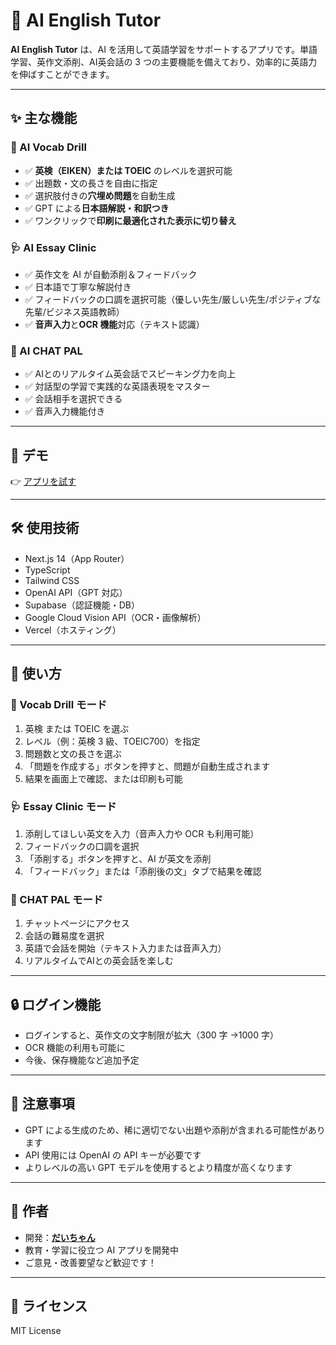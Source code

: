 # 🤖 AI English Tutor

**AI English Tutor** は、AI を活用して英語学習をサポートするアプリです。単語学習、英作文添削、AI英会話の 3 つの主要機能を備えており、効率的に英語力を伸ばすことができます。

---

## ✨ 主な機能

### 📘 AI Vocab Drill

- ✅ **英検（EIKEN）または TOEIC** のレベルを選択可能
- ✅ 出題数・文の長さを自由に指定
- ✅ 選択肢付きの**穴埋め問題**を自動生成
- ✅ GPT による**日本語解説・和訳つき**
- ✅ ワンクリックで**印刷に最適化された表示に切り替え**

### 🩺 AI Essay Clinic

- ✅ 英作文を AI が自動添削＆フィードバック
- ✅ 日本語で丁寧な解説付き
- ✅ フィードバックの口調を選択可能（優しい先生/厳しい先生/ポジティブな先輩/ビジネス英語教師）
- ✅ **音声入力**と**OCR 機能**対応（テキスト認識）

### 💬 AI CHAT PAL

- ✅ AIとのリアルタイム英会話でスピーキング力を向上
- ✅ 対話型の学習で実践的な英語表現をマスター
- ✅ 会話相手を選択できる
- ✅ 音声入力機能付き

---

## 🚀 デモ

👉 [アプリを試す](https://ai-english-tutor.xyz)

---

## 🛠️ 使用技術

- Next.js 14（App Router）
- TypeScript
- Tailwind CSS
- OpenAI API（GPT 対応）
- Supabase（認証機能・DB）
- Google Cloud Vision API（OCR・画像解析）
- Vercel（ホスティング）

---

## 🧪 使い方

### 📘 Vocab Drill モード

1. 英検 または TOEIC を選ぶ
2. レベル（例：英検 3 級、TOEIC700）を指定
3. 問題数と文の長さを選ぶ
4. 「問題を作成する」ボタンを押すと、問題が自動生成されます
5. 結果を画面上で確認、または印刷も可能

### 🩺 Essay Clinic モード

1. 添削してほしい英文を入力（音声入力や OCR も利用可能）
2. フィードバックの口調を選択
3. 「添削する」ボタンを押すと、AI が英文を添削
4. 「フィードバック」または「添削後の文」タブで結果を確認

### 💬 CHAT PAL モード

1. チャットページにアクセス
2. 会話の難易度を選択
3. 英語で会話を開始（テキスト入力または音声入力）
4. リアルタイムでAIとの英会話を楽しむ

---

## 🔒 ログイン機能

- ログインすると、英作文の文字制限が拡大（300 字 →1000 字）
- OCR 機能の利用も可能に
- 今後、保存機能など追加予定

---

## 📝 注意事項

- GPT による生成のため、稀に適切でない出題や添削が含まれる可能性があります
- API 使用には OpenAI の API キーが必要です
- よりレベルの高い GPT モデルを使用するとより精度が高くなります

---

## 🙌 作者

- 開発：**[だいちゃん](https://github.com/dai-chan-m)**
- 教育・学習に役立つ AI アプリを開発中
- ご意見・改善要望など歓迎です！

---

## 📜 ライセンス

MIT License
